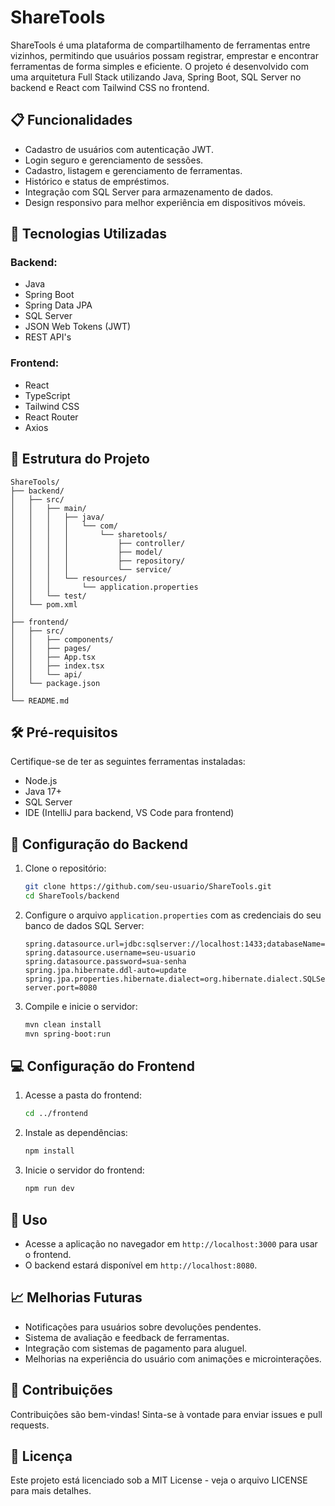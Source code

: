 # ShareTools

ShareTools é uma plataforma de compartilhamento de ferramentas entre vizinhos, permitindo que usuários possam registrar, emprestar e encontrar ferramentas de forma simples e eficiente. O projeto é desenvolvido com uma arquitetura Full Stack utilizando Java, Spring Boot, SQL Server no backend e React com Tailwind CSS no frontend.

## 📋 Funcionalidades

* Cadastro de usuários com autenticação JWT.
* Login seguro e gerenciamento de sessões.
* Cadastro, listagem e gerenciamento de ferramentas.
* Histórico e status de empréstimos.
* Integração com SQL Server para armazenamento de dados.
* Design responsivo para melhor experiência em dispositivos móveis.

## 🚀 Tecnologias Utilizadas

### Backend:

* Java
* Spring Boot
* Spring Data JPA
* SQL Server
* JSON Web Tokens (JWT)
* REST API's

### Frontend:

* React
* TypeScript
* Tailwind CSS
* React Router
* Axios

## 📁 Estrutura do Projeto

```
ShareTools/
├── backend/
│   ├── src/
│   │   ├── main/
│   │   │   ├── java/
│   │   │   │   └── com/
│   │   │   │       └── sharetools/
│   │   │   │           ├── controller/
│   │   │   │           ├── model/
│   │   │   │           ├── repository/
│   │   │   │           └── service/
│   │   │   └── resources/
│   │   │       └── application.properties
│   │   └── test/
│   └── pom.xml
│
├── frontend/
│   ├── src/
│   │   ├── components/
│   │   ├── pages/
│   │   ├── App.tsx
│   │   ├── index.tsx
│   │   └── api/
│   └── package.json
│
└── README.md
```

## 🛠️ Pré-requisitos

Certifique-se de ter as seguintes ferramentas instaladas:

* Node.js
* Java 17+
* SQL Server
* IDE (IntelliJ para backend, VS Code para frontend)

## 🔧 Configuração do Backend

1. Clone o repositório:

   ```bash
   git clone https://github.com/seu-usuario/ShareTools.git
   cd ShareTools/backend
   ```

2. Configure o arquivo `application.properties` com as credenciais do seu banco de dados SQL Server:

   ```properties
   spring.datasource.url=jdbc:sqlserver://localhost:1433;databaseName=sharetools
   spring.datasource.username=seu-usuario
   spring.datasource.password=sua-senha
   spring.jpa.hibernate.ddl-auto=update
   spring.jpa.properties.hibernate.dialect=org.hibernate.dialect.SQLServerDialect
   server.port=8080
   ```

3. Compile e inicie o servidor:

   ```bash
   mvn clean install
   mvn spring-boot:run
   ```

## 💻 Configuração do Frontend

1. Acesse a pasta do frontend:

   ```bash
   cd ../frontend
   ```

2. Instale as dependências:

   ```bash
   npm install
   ```

3. Inicie o servidor do frontend:

   ```bash
   npm run dev
   ```

## 📝 Uso

* Acesse a aplicação no navegador em `http://localhost:3000` para usar o frontend.
* O backend estará disponível em `http://localhost:8080`.

## 📈 Melhorias Futuras

* Notificações para usuários sobre devoluções pendentes.
* Sistema de avaliação e feedback de ferramentas.
* Integração com sistemas de pagamento para aluguel.
* Melhorias na experiência do usuário com animações e microinterações.

## 🤝 Contribuições

Contribuições são bem-vindas! Sinta-se à vontade para enviar issues e pull requests.

## 📄 Licença

Este projeto está licenciado sob a MIT License - veja o arquivo LICENSE para mais detalhes.
